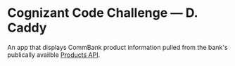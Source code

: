 #  Cognizant Code Challenge — D. Caddy

An app that displays CommBank product information pulled from the bank's publically availble [Products API](https://www.commbank.com.au/developer/documentation/Products).
